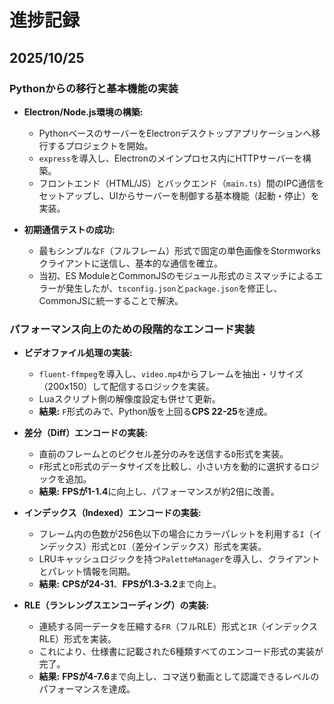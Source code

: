 # 進捗記録

## 2025/10/25

### Pythonからの移行と基本機能の実装

*   **Electron/Node.js環境の構築:**
    *   PythonベースのサーバーをElectronデスクトップアプリケーションへ移行するプロジェクトを開始。
    *   `express`を導入し、Electronのメインプロセス内にHTTPサーバーを構築。
    *   フロントエンド（HTML/JS）とバックエンド（`main.ts`）間のIPC通信をセットアップし、UIからサーバーを制御する基本機能（起動・停止）を実装。

*   **初期通信テストの成功:**
    *   最もシンプルな`F`（フルフレーム）形式で固定の単色画像をStormworksクライアントに送信し、基本的な通信を確立。
    *   当初、ES ModuleとCommonJSのモジュール形式のミスマッチによるエラーが発生したが、`tsconfig.json`と`package.json`を修正し、CommonJSに統一することで解決。

### パフォーマンス向上のための段階的なエンコード実装

*   **ビデオファイル処理の実装:**
    *   `fluent-ffmpeg`を導入し、`video.mp4`からフレームを抽出・リサイズ（200x150）して配信するロジックを実装。
    *   Luaスクリプト側の解像度設定も併せて更新。
    *   **結果:** `F`形式のみで、Python版を上回る**CPS 22-25**を達成。

*   **差分（Diff）エンコードの実装:**
    *   直前のフレームとのピクセル差分のみを送信する`D`形式を実装。
    *   `F`形式と`D`形式のデータサイズを比較し、小さい方を動的に選択するロジックを追加。
    *   **結果:** **FPSが1-1.4**に向上し、パフォーマンスが約2倍に改善。

*   **インデックス（Indexed）エンコードの実装:**
    *   フレーム内の色数が256色以下の場合にカラーパレットを利用する`I`（インデックス）形式と`DI`（差分インデックス）形式を実装。
    *   LRUキャッシュロジックを持つ`PaletteManager`を導入し、クライアントとパレット情報を同期。
    *   **結果:** **CPSが24-31**、**FPSが1.3-3.2**まで向上。

*   **RLE（ランレングスエンコーディング）の実装:**
    *   連続する同一データを圧縮する`FR`（フルRLE）形式と`IR`（インデックスRLE）形式を実装。
    *   これにより、仕様書に記載された6種類すべてのエンコード形式の実装が完了。
    *   **結果:** **FPSが4-7.6**まで向上し、コマ送り動画として認識できるレベルのパフォーマンスを達成。
